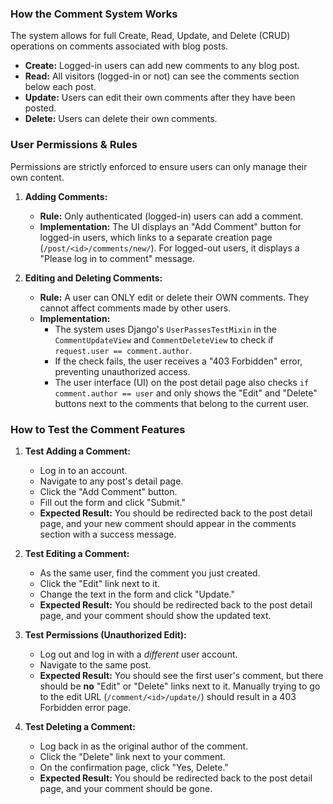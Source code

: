### How the Comment System Works

The system allows for full Create, Read, Update, and Delete (CRUD) operations on comments associated with blog posts.

-   **Create:** Logged-in users can add new comments to any blog post.
-   **Read:** All visitors (logged-in or not) can see the comments section below each post.
-   **Update:** Users can edit their own comments after they have been posted.
-   **Delete:** Users can delete their own comments.

### User Permissions & Rules

Permissions are strictly enforced to ensure users can only manage their own content.

1.  **Adding Comments:**
    -   **Rule:** Only authenticated (logged-in) users can add a comment.
    -   **Implementation:** The UI displays an "Add Comment" button for logged-in users, which links to a separate creation page (`/post/<id>/comments/new/`). For logged-out users, it displays a "Please log in to comment" message.

2.  **Editing and Deleting Comments:**
    -   **Rule:** A user can ONLY edit or delete their OWN comments. They cannot affect comments made by other users.
    -   **Implementation:**
        -   The system uses Django's `UserPassesTestMixin` in the `CommentUpdateView` and `CommentDeleteView` to check if `request.user == comment.author`.
        -   If the check fails, the user receives a "403 Forbidden" error, preventing unauthorized access.
        -   The user interface (UI) on the post detail page also checks `if comment.author == user` and only shows the "Edit" and "Delete" buttons next to the comments that belong to the current user.

### How to Test the Comment Features

1.  **Test Adding a Comment:**
    -   Log in to an account.
    -   Navigate to any post's detail page.
    -   Click the "Add Comment" button.
    -   Fill out the form and click "Submit."
    -   **Expected Result:** You should be redirected back to the post detail page, and your new comment should appear in the comments section with a success message.

2.  **Test Editing a Comment:**
    -   As the same user, find the comment you just created.
    -   Click the "Edit" link next to it.
    -   Change the text in the form and click "Update."
    -   **Expected Result:** You should be redirected back to the post detail page, and your comment should show the updated text.

3.  **Test Permissions (Unauthorized Edit):**
    -   Log out and log in with a *different* user account.
    -   Navigate to the same post.
    -   **Expected Result:** You should see the first user's comment, but there should be **no** "Edit" or "Delete" links next to it. Manually trying to go to the edit URL (`/comment/<id>/update/`) should result in a 403 Forbidden error page.

4.  **Test Deleting a Comment:**
    -   Log back in as the original author of the comment.
    -   Click the "Delete" link next to your comment.
    -   On the confirmation page, click "Yes, Delete."
    -   **Expected Result:** You should be redirected back to the post detail page, and your comment should be gone.